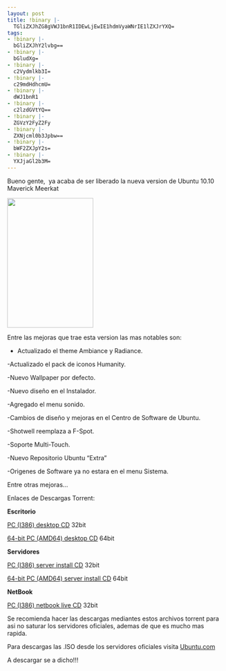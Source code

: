 ```yaml
---
layout: post
title: !binary |-
  TGliZXJhZG8gVWJ1bnR1IDEwLjEwIE1hdmVyaWNrIE1lZXJrYXQ=
tags:
- !binary |-
  bGliZXJhY2lvbg==
- !binary |-
  bGludXg=
- !binary |-
  c2Vydmlkb3I=
- !binary |-
  c29mdHdhcmU=
- !binary |-
  dWJ1bnR1
- !binary |-
  c2lzdGVtYQ==
- !binary |-
  ZGVzY2FyZ2Fy
- !binary |-
  ZXNjcml0b3Jpbw==
- !binary |-
  bWF2ZXJpY2s=
- !binary |-
  YXJjaGl2b3M=
---
```

Bueno gente,  ya acaba de ser liberado la nueva version de Ubuntu 10.10 Maverick Meerkat

<a href="http://blog.jam.net.ve/imagenes/uploads/2010/10/suricato-yupi-ubuntu.jpg"><img class="aligncenter size-medium wp-image-434" title="suricato-yupi-ubuntu" src="http://blog.jam.net.ve/imagenes/uploads/2010/10/suricato-yupi-ubuntu-199x300.jpg" alt="" width="199" height="300" /></a>

Entre las mejoras que trae esta version las mas notables son:

- Actualizado el theme Ambiance y Radiance.

-Actualizado el pack de iconos Humanity.

-Nuevo Wallpaper por defecto.

-Nuevo diseño en el Instalador.

-Agregado el menu sonido.

-Cambios de diseño y mejoras en el Centro de Software de Ubuntu.

-Shotwell reemplaza a F-Spot.

-Soporte Multi-Touch.

-Nuevo Repositorio Ubuntu “Extra”

-Origenes de Software ya no estara en el menu Sistema.

Entre otras mejoras…

Enlaces de Descargas Torrent:

<strong>Escritorio</strong>

<a href="http://releases.ubuntu.com/maverick/ubuntu-10.10-desktop-i386.iso.torrent">PC (I386) desktop CD</a> 32bit

<a href="http://releases.ubuntu.com/maverick/ubuntu-10.10-desktop-amd64.iso.torrent">64-bit PC (AMD64) desktop CD</a> 64bit

<strong>Servidores</strong>

<a href="http://releases.ubuntu.com/maverick/ubuntu-10.10-server-i386.iso.torrent">PC (I386) server install CD</a> 32bit

<a href="http://releases.ubuntu.com/maverick/ubuntu-10.10-server-amd64.iso.torrent">64-bit PC (AMD64) server install CD</a> 64bit

<strong>NetBook</strong>

<a href="http://releases.ubuntu.com/maverick/ubuntu-10.10-netbook-i386.iso.torrent">PC (I386) netbook live CD</a> 32bit

Se recomienda hacer las descargas mediantes estos archivos torrent para asi no saturar los servidores oficiales, ademas de que es mucho mas rapida.

Para descargas las .ISO desde los servidores oficiales visita <a href="http://releases.ubuntu.com/maverick/">Ubuntu.com</a>

A descargar se a dicho!!!
